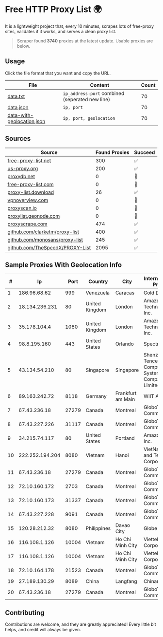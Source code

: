 
# Free HTTP Proxy List 🌍

It is a lightweight project that, every 10 minutes, scrapes lots of free-proxy sites, validates if it works, and serves a clean proxy list.


> Scraper found **3740** proxies at the latest update. Usable proxies are below.

## Usage

Click the file format that you want and copy the URL.


|File|Content|Count|
|----|-------|-----|
|[data.txt](https://raw.githubusercontent.com/themiralay/Proxy-List-World/master/data.txt)|`ip_address:port` combined (seperated new line)|70|
|[data.json](https://raw.githubusercontent.com/themiralay/Proxy-List-World/master/data.json)|`ip, port`|70|
|[data-with-geolocation.json](https://raw.githubusercontent.com/themiralay/Proxy-List-World/master/data-with-geolocation.json)|`ip, port, geolocation`|70|

## Sources

|Source|Found Proxies|Succeed|
|------|-------------|-------|
|[free-proxy-list.net](https://free-proxy-list.net)|300|✅|
|[us-proxy.org](https://www.us-proxy.org)|200|✅|
|[proxydb.net](http://proxydb.net)|0|🚫|
|[free-proxy-list.com](https://free-proxy-list.com/?page=&port=&type%5B%5D=http&type%5B%5D=https&up_time=0&search=Search)|0|🚫|
|[proxy-list.download](https://www.proxy-list.download/HTTP)|26|✅|
|[vpnoverview.com](https://vpnoverview.com/privacy/anonymous-browsing/free-proxy-servers)|0|🚫|
|[proxyscan.io](https://www.proxyscan.io)|0|🚫|
|[proxylist.geonode.com](https://proxylist.geonode.com/api/proxy-list?limit=300&page=1&sort_by=lastChecked&sort_type=desc&protocols=http,https)|0|🚫|
|[proxyscrape.com](https://api.proxyscrape.com/v2/?request=displayproxies&protocol=http&timeout=10000&country=all&ssl=all&anonymity=all)|474|✅|
|[github.com/clarketm/proxy-list](https://raw.githubusercontent.com/clarketm/proxy-list/master/proxy-list-raw.txt)|400|✅|
|[github.com/monosans/proxy-list](https://raw.githubusercontent.com/monosans/proxy-list/main/proxies/http.txt)|245|✅|
|[github.com/TheSpeedX/PROXY-List](https://raw.githubusercontent.com/TheSpeedX/PROXY-List/master/http.txt)|2095|✅|


## Sample Proxies With Geolocation Info

|#|Ip|Port|Country|City|Internet Service Provider|
|-|--|----|-------|----|-------------------------|
|1|186.96.68.62|999|Venezuela|Caracas|Gold Data C.A|
|2|18.134.236.231|80|United Kingdom|London|Amazon Technologies Inc.|
|3|35.178.104.4|1080|United Kingdom|London|Amazon Technologies Inc.|
|4|98.8.195.160|443|United States|Orlando|Spectrum|
|5|43.134.54.210|80|Singapore|Singapore|Shenzhen Tencent Computer Systems Company Limited|
|6|89.163.242.72|8118|Germany|Frankfurt am Main|WIIT AG|
|7|67.43.236.18|27279|Canada|Montreal|GloboTech Communications|
|8|67.43.227.226|31117|Canada|Montreal|GloboTech Communications|
|9|34.215.74.117|80|United States|Portland|Amazon.com, Inc.|
|10|222.252.194.204|8080|Vietnam|Hanoi|VietNam Post and Telecom Corporation|
|11|67.43.236.18|27279|Canada|Montreal|GloboTech Communications|
|12|72.10.160.172|2703|Canada|Montreal|GloboTech Communications|
|13|72.10.160.173|31337|Canada|Montreal|GloboTech Communications|
|14|67.43.227.228|9091|Canada|Montreal|GloboTech Communications|
|15|120.28.212.32|8080|Philippines|Davao City|Globe Telecom|
|16|116.108.1.126|10004|Vietnam|Ho Chi Minh City|Viettel Corporation|
|17|116.108.1.126|10004|Vietnam|Ho Chi Minh City|Viettel Corporation|
|18|72.10.164.178|21523|Canada|Montreal|GloboTech Communications|
|19|27.189.130.29|8089|China|Langfang|Chinanet|
|20|67.43.236.18|27279|Canada|Montreal|GloboTech Communications|



## Contributing

Contributions are welcome, and they are greatly appreciated! Every
little bit helps, and credit will always be given.

